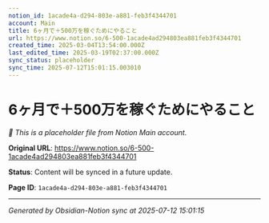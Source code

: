 ```yaml
---
notion_id: 1acade4a-d294-803e-a881-feb3f4344701
account: Main
title: 6ヶ月で＋500万を稼ぐためにやること
url: https://www.notion.so/6-500-1acade4ad294803ea881feb3f4344701
created_time: 2025-03-04T13:54:00.000Z
last_edited_time: 2025-03-19T02:37:00.000Z
sync_status: placeholder
sync_time: 2025-07-12T15:01:15.003010
---
```


# 6ヶ月で＋500万を稼ぐためにやること

*🔄 This is a placeholder file from Notion Main account.*

**Original URL**: https://www.notion.so/6-500-1acade4ad294803ea881feb3f4344701

**Status**: Content will be synced in a future update.

**Page ID**: `1acade4a-d294-803e-a881-feb3f4344701`

---

*Generated by Obsidian-Notion sync at 2025-07-12 15:01:15*
